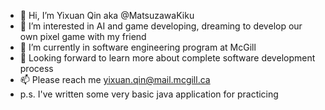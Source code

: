 - 👋 Hi, I’m Yixuan Qin aka @MatsuzawaKiku 
- 👀 I’m interested in AI and game developing, dreaming to develop our own pixel game with my friend
- 🌱 I’m currently in software engineering program at McGill
- 💞️ Looking forward to learn more about complete software development process
- 📫 Please reach me yixuan.qin@mail.mcgill.ca
- p.s. I've written some very basic java application for practicing

<!---
MatsuzawaKiku/MatsuzawaKiku is a ✨ special ✨ repository because its `README.md` (this file) appears on your GitHub profile.
You can click the Preview link to take a look at your changes.
--->
